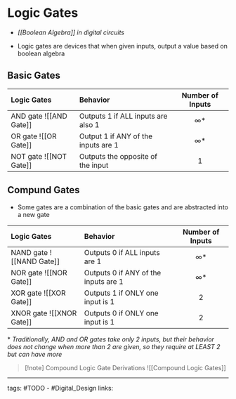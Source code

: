 # Logic Gates
- *[[Boolean Algebra]] in digital circuits*

- Logic gates are devices that when given inputs, output a value based on boolean algebra

## Basic Gates
| Logic Gates             | Behavior                                | Number of Inputs |
|:----------------------- |:--------------------------------------- |:----------------:|
| AND gate ![[AND Gate]]  | Outputs $1$ if ALL inputs are also $1$  |    $\infty$*     |
| OR gate  ![[OR Gate]]   | Output $1$ if ANY of the inputs are $1$ |    $\infty$*     |
| NOT gate  ![[NOT Gate]] | Outputs the opposite of the input       |        1         |

## Compund Gates
- Some gates are a combination of the basic gates and are abstracted into a new gate

| Logic Gates              | Behavior                                 | Number of Inputs |
|:------------------------ |:---------------------------------------- |:----------------:|
| NAND gate ![[NAND Gate]] | Outputs $0$ if ALL inputs are $1$        |    $\infty$*     |
| NOR gate  ![[NOR Gate]]  | Outputs $0$ if ANY of the inputs are $1$ |    $\infty$*     |
| XOR gate  ![[XOR Gate]]  | Outputs $1$ if ONLY one input is $1$     |        2         |
| XNOR gate ![[XNOR Gate]] | Outputs $0$ if ONLY one input is $1$     |        2         |

\* *Traditionally, AND and OR gates take only 2 inputs, but their behavior does not change when more than 2 are given, so they require at LEAST 2 but can have more*

>[!note] Compound Logic Gate Derivations
> ![[Compound Logic Gates]]

---
tags: #TODO - #Digital_Design 
links: